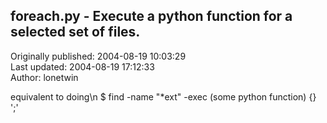 ## foreach.py - Execute a python function for a selected set of files.  
Originally published: 2004-08-19 10:03:29  
Last updated: 2004-08-19 17:12:33  
Author: lonetwin   
  
equivalent to doing\n $ find -name "*ext" -exec (some python function) {} ';'